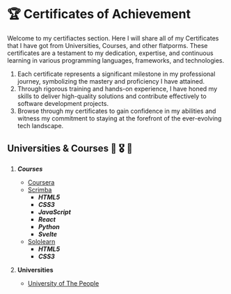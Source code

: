 # 🏆 Certificates of Achievement

Welcome to my certifiactes section. Here I will share all of my Certificates that I have got
from Universities, Courses, and other flatporms. 
These certificates are a testament to my dedication, expertise, and continuous learning in various programming languages, frameworks, and technologies. 


1. Each certificate represents a significant milestone in my professional journey, symbolizing the    mastery and proficiency I have attained.
2. Through rigorous training and hands-on experience, I have honed my skills to deliver high-quality solutions and contribute effectively to software development projects.
3. Browse through my certificates to gain confidence in my abilities and witness my commitment to staying at the forefront of the ever-evolving tech landscape.



## Universities & Courses 🎊 🎖 📒

1. ***Courses***
   + [Coursera](https://www.coursera.org/)
   + [Scrimba](https://scrimba.com/)
       + ***HTML5***
       + ***CSS3***
       + ***JavaScript***
       + ***React***
       + ***Python***
       + ***Svelte***
   + [Sololearn](https://www.sololearn.com/)
       + ***HTML5***
       + ***CSS3***

2. **Universities**
   + [University of The People](https://www.uopeople.edu/)